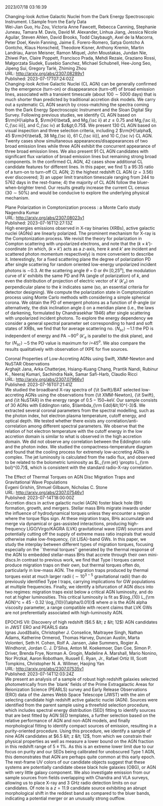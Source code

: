 2023/07/18 03:16:39  

Changing-look Active Galactic Nuclei from the Dark Energy Spectroscopic
  Instrument. I.Sample from the Early Data  
Wei-Jian Guo, Hu Zou, Victoria Anne Fawcett, Rebecca Canning, Stephanie Juneau, Tamara M. Davis, David M. Alexander, Linhua Jiang, Jessica Nicole Aguilar, Steven Ahlen, David Brooks, Todd Claybaugh, Axel de la Macorra, Peter Doel, Kevin Fanning, Jaime E. Forero-Romero, Satya Gontcho A Gontcho, Klaus Honscheid, Theodore Kisner, Anthony Kremin, Martin Landriau, Aaron Meisner, Ramon Miquel, John Moustakas, Jundan Nie, Zhiwei Pan, Claire Poppett, Francisco Prada, Mehdi Rezaie, Graziano Rossi, Małgorzata Siudek, Eusebio Sanchez, Michael Schubnell, Hee-Jong Seo, Jipeng Sui, Gregory Tarlé, Zhiming Zhou  
URL: http://arxiv.org/abs/2307.08289v1  
Published: 2023-07-17T07:24:02Z  
  Changing-look Active Galactic Nuclei (CL AGN) can be generally confirmed by the emergence (turn-on) or disappearance (turn-off) of broad emission lines, associated with a transient timescale (about $100\sim5000$ days) that is much shorter than predicted by traditional accretion disk models. We carry out a systematic CL AGN search by cross-matching the spectra coming from the Dark Energy Spectroscopic Instrument and the Sloan Digital Sky Survey. Following previous studies, we identify CL AGN based on $\rm{H}\alpha $, $\rm{H}\beta$, and Mg\,{\sc ii} at $z\leq0.75$ and Mg\,{\sc ii}, C\,{\sc iii}], and C\,{\sc iv} at $z&gt;0.75$. We present 130 CL AGN based on visual inspection and three selection criteria, including 2 $\rm{H}\alpha$, 45 $\rm{H}\beta$, 38 Mg\,{\sc ii}, 61 C\,{\sc iii}], and 10 C\,{\sc iv} CL AGN. Twenty cases show simultaneous appearances/disappearances of two broad emission lines while three AGN exhibit the concurrent appearance of three broad emission lines. We also present 91 CL AGN candidates with significant flux variation of broad emission lines but remaining strong broad components. In the confirmed CL AGN, 42 cases show additional CL candidate features for different lines. In this paper, we find 1) a 95:35 ratio of a turn-on to turn-off CL AGN; 2) the highest redshift CL AGN ($z=3.56$) ever discovered; 3) an upper limit transition timescale ranging from 244 to 5762 days in the rest-frame; 4) the majority of CL AGN follow the bluer-when-brighter trend. Our results greatly increase the current CL census ($30\sim50\%$) and would be conducive to explore the underlying physical mechanism.   

Plane Polarization in Comptonization process : a Monte Carlo study  
Nagendra Kumar  
URL: http://arxiv.org/abs/2307.08023v1  
Published: 2023-07-16T12:27:13Z  
  High energies emissions observed in X-ray binaries (XRBs), active galactic nuclei (AGNs) are linearly polarized. The prominent mechanism for X-ray is the Comptonization process. We revisit the theory for polarization in Compton scattering with unpolarized electrons, and note that the ($k \times k'$)-coordinate (in which, ($k \times k'$) acts as a $z$-axis, here $k$ and $k'$ are incident and scattered photon momentum respectively) is more convenient to describe it. Interestingly, for a fixed scattering plane the degree of polarization PD after single scattering for random oriented low-energy unpolarized incident photons is $\sim$0.3. At the scattering angle $\theta$ = 0 or $\theta \equiv$ [0,25$^o$], the modulation curve of $k'$ exhibits the same PD and PA (angle of polarization) of $k$, and even the distribution of projection of electric vector of $k'$ ($k'_e$) on perpendicular plane to the $k$ indicates same (so, an essential criteria for detector designing). We compute the polarization state in Comptonization process using Monte Carlo methods with considering a simple spherical corona. We obtain the PD of emergent photons as a function of $\theta$-angle (or alternatively, the disk inclination angle $i$) on a meridian plane (i.e., the laws of darkening, formulated by Chandrasekhar 1946) after single scattering with unpolarized incident photons. To explore the energy dependency we consider a general spectral parameter set corresponding to hard and soft states of XRBs, we find that for average scattering no. $\langle N_{sc}\rangle$ $\sim$1.1 the PD is independent of energy and PA $\sim$90$^o$ ($k'_e$ is parallel to the disk plane), and for $\langle N_{sc}\rangle$ $\sim$5 the PD value is maximum for $i$=45$^o$. We also compare the results qualitatively with observation of IXPE for five sources.   

Coronal Properties of Low-Accreting AGNs using Swift, XMM-Newton and
  NuSTAR Observations  
Arghajit Jana, Arka Chatterjee, Hsiang-Kuang Chang, Prantik Nandi, Rubinur K., Neeraj Kumari, Sachindra Naik, Samar Safi-Harb, Claudio Ricci  
URL: http://arxiv.org/abs/2307.07966v1  
Published: 2023-07-16T07:21:41Z  
  We studied the broadband X-ray spectra of {\it Swift}/BAT selected low-accreting AGNs using the observations from {\it XMM-Newton}, {\it Swift}, and {\it NuSTAR} in the energy range of $0.5-150$~keV. Our sample consists of 30 AGNs with Eddington ratio, $\lambda_{\rm Edd}&lt;10^{-3}$. We extracted several coronal parameters from the spectral modelling, such as the photon index, hot electron plasma temperature, cutoff energy, and optical depth. We tested whether there exists any correlation/anti-correlation among different spectral parameters. We observe that the relation of hot electron temperature with the cutoff energy in the low accretion domain is similar to what is observed in the high accretion domain. We did not observe any correlation between the Eddington ratio and the photon index. We studied the compactness-temperature diagram and found that the cooling process for extremely low-accreting AGNs is complex. The jet luminosity is calculated from the radio flux, and observed to be related to the bolometric luminosity as $L_{\rm jet} \propto L_{\rm bol}^{0.7}$, which is consistent with the standard radio-X-ray correlation.   

The Effect of Thermal Torques on AGN Disc Migration Traps and
  Gravitational Wave Populations  
Evgeni Grishin, Shmuel Gilbaum, Nicholas C. Stone  
URL: http://arxiv.org/abs/2307.07546v1  
Published: 2023-07-14T18:00:00Z  
  Accretion discs in active galactic nuclei (AGN) foster black hole (BH) formation, growth, and mergers. Stellar mass BHs migrate inwards under the influence of hydrodynamical torques unless they encounter a region where the torque flips sign. At these migration traps, BHs accumulate and merge via dynamical or gas-assisted interactions, producing high-frequency LIGO/Virgo/KAGRA (LVK) gravitational wave (GW) sources and potentially cutting off the supply of extreme mass ratio inspirals that would otherwise make low-frequency, {\it LISA}-band GWs. In this paper, we study the interplay between different types of migration torques, focusing especially on the ``thermal torques'' generated by the thermal response of the AGN to embedded stellar-mass BHs that accrete through their own mini-discs.In contrast to previous work, we find that Type I torques cannot produce migration traps on their own, but thermal torques often do, particularly in low-mass AGN. The migration traps produced by thermal torques exist at much larger radii ($\sim 10^{3-5}$ gravitational radii) than do previously identified Type I traps, carrying implications for GW populations at multiple frequencies. Finally, we identify a bifurcation of AGN discs into two regimes: migration traps exist below a critical AGN luminosity, and do not at higher luminosities. This critical luminosity is fit as $\log_{10} L_{\rm AGN}^c = 45 - 0.32 \log_{10}{(\alpha/0.01)}$ where $\alpha$ is the AGN alpha viscosity parameter, a range compatible with recent claims that LVK GWs are not preferentially associated with high-luminosity AGN.   

EPOCHS VII: Discovery of high redshift ($6.5 &lt; z &lt; 12$) AGN candidates
  in JWST ERO and PEARLS data  
Ignas Juodžbalis, Christopher J. Conselice, Maitrayee Singh, Nathan Adams, Katherine Ormerod, Thomas Harvey, Duncan Austin, Marta Volonteri, Seth H. Cohen, Rolf A. Jansen, Jake Summers, Rogier A. Windhorst, Jordan C. J. D'Silva, Anton M. Koekemoer, Dan Coe, Simon P. Driver, Brenda Frye, Norman A. Grogin, Madeline A. Marshall, Mario Nonino, Nor Pirzkal, Aaron Robotham, Russell E. Ryan, Jr., Rafael Ortiz III, Scott Tompkins, Christopher N. A. Willmer, Haojing Yan  
URL: http://arxiv.org/abs/2307.07535v1  
Published: 2023-07-14T12:03:24Z  
  We present an analysis of a sample of robust high redshift galaxies selected photometrically from the `blank' fields of the Prime Extragalactic Areas for Reionization Science (PEARLS) survey and Early Release Observations (ERO) data of the James Webb Space Telescope (JWST) with the aim of selecting candidate high redshift active galactic nuclei (AGN). Sources were identified from the parent sample using a threefold selection procedure, which includes spectral energy distribution (SED) fitting to identify sources that are best fitted by AGN SED templates, a further selection based on the relative performance of AGN and non-AGN models, and finally morphological fitting to identify compact sources of emission, resulting in a purity-oriented procedure. Using this procedure, we identify a sample of nine AGN candidates at $6.5 &lt; z &lt; 12$, from which we constrain their physical properties as well as measure a lower bound on the AGN fraction in this redshift range of $5 \pm 1$\%. As this is an extreme lower limit due to our focus on purity and our SEDs being calibrated for unobscured Type 1 AGN, this demonstrates that AGN are perhaps quite common at this early epoch. The rest-frame UV colors of our candidate objects suggest that these systems are potentially candidate obese black hole galaxies (OBG), or AGN with very little galaxy component. We also investigate emission from our sample sources from fields overlapping with Chandra and VLA surveys, allowing us to place X-ray and 3 GHz radio detection limits on our candidates. Of note is a $z = 11.9$ candidate source exhibiting an abrupt morphological shift in the reddest band as compared to the bluer bands, indicating a potential merger or an unusually strong outflow.   

